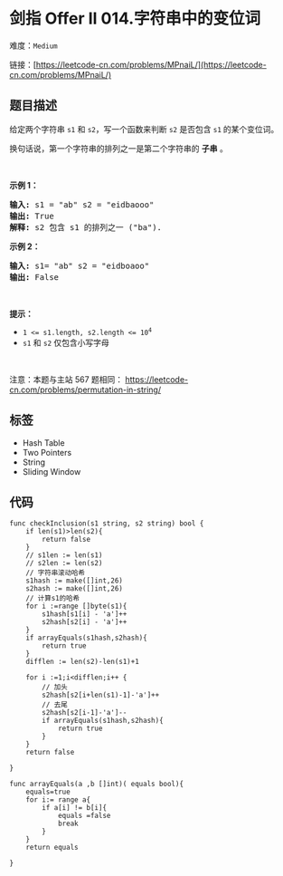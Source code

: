 # 剑指 Offer II 014.字符串中的变位词

难度：`Medium`

 链接：[https://leetcode-cn.com/problems/MPnaiL/](https://leetcode-cn.com/problems/MPnaiL/)

## 题目描述

<p>给定两个字符串&nbsp;<code>s1</code>&nbsp;和&nbsp;<code>s2</code>，写一个函数来判断 <code>s2</code> 是否包含 <code>s1</code><strong>&nbsp;</strong>的某个变位词。</p>

<p>换句话说，第一个字符串的排列之一是第二个字符串的 <strong>子串</strong> 。</p>

<p>&nbsp;</p>

<p><strong>示例 1：</strong></p>

<pre>
<strong>输入: </strong>s1 = &quot;ab&quot; s2 = &quot;eidbaooo&quot;
<strong>输出: </strong>True
<strong>解释:</strong> s2 包含 s1 的排列之一 (&quot;ba&quot;).
</pre>

<p><strong>示例 2：</strong></p>

<pre>
<strong>输入: </strong>s1= &quot;ab&quot; s2 = &quot;eidboaoo&quot;
<strong>输出:</strong> False
</pre>

<p>&nbsp;</p>

<p><strong>提示：</strong></p>

<ul>
	<li><code>1 &lt;= s1.length, s2.length &lt;= 10<sup>4</sup></code></li>
	<li><code>s1</code> 和 <code>s2</code> 仅包含小写字母</li>
</ul>

<p>&nbsp;</p>

<p><meta charset="UTF-8" />注意：本题与主站 567&nbsp;题相同：&nbsp;<a href="https://leetcode-cn.com/problems/permutation-in-string/">https://leetcode-cn.com/problems/permutation-in-string/</a></p>

## 标签

 - Hash Table 
 - Two Pointers 
 - String 
 - Sliding Window 

## 代码

```golang
func checkInclusion(s1 string, s2 string) bool {
    if len(s1)>len(s2){
        return false
    }
    // s1len := len(s1)
    // s2len := len(s2)
    // 字符串滚动哈希
    s1hash := make([]int,26)
    s2hash := make([]int,26)
    // 计算s1的哈希
    for i :=range []byte(s1){
        s1hash[s1[i] - 'a']++
        s2hash[s2[i] - 'a']++
    }
    if arrayEquals(s1hash,s2hash){
        return true
    }
    difflen := len(s2)-len(s1)+1
    
    for i :=1;i<difflen;i++ {
        // 加头
        s2hash[s2[i+len(s1)-1]-'a']++
        // 去尾
        s2hash[s2[i-1]-'a']--
        if arrayEquals(s1hash,s2hash){
            return true
        }
    }
    return false

}

func arrayEquals(a ,b []int)( equals bool){
    equals=true
    for i:= range a{
        if a[i] != b[i]{
            equals =false
            break
        }
    }
    return equals

}
```